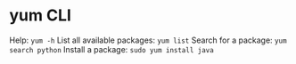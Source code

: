 # yum CLI

Help: `yum -h`
List all available packages: `yum list`
Search for a package: `yum search python`
Install a package: `sudo yum install java`
